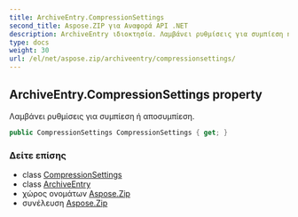 ```yaml
---
title: ArchiveEntry.CompressionSettings
second_title: Aspose.ZIP για Αναφορά API .NET
description: ArchiveEntry ιδιοκτησία. Λαμβάνει ρυθμίσεις για συμπίεση ή αποσυμπίεση.
type: docs
weight: 30
url: /el/net/aspose.zip/archiveentry/compressionsettings/
---
```

## ArchiveEntry.CompressionSettings property

Λαμβάνει ρυθμίσεις για συμπίεση ή αποσυμπίεση.

```csharp
public CompressionSettings CompressionSettings { get; }
```

### Δείτε επίσης

* class [CompressionSettings](../../../aspose.zip.saving/compressionsettings/)
* class [ArchiveEntry](../)
* χώρος ονομάτων [Aspose.Zip](../../archiveentry/)
* συνέλευση [Aspose.Zip](../../../)


